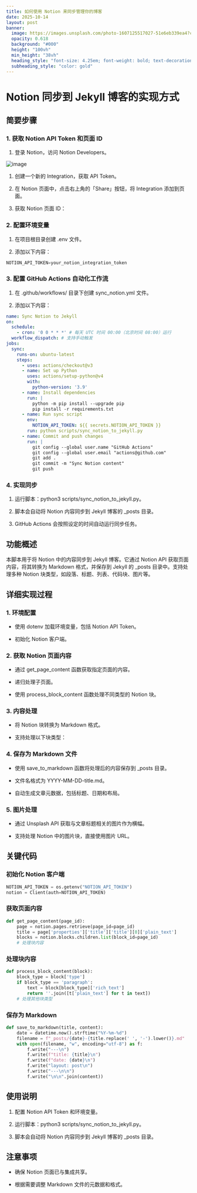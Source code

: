 ```yaml
---
title: 如何使用 Notion 来同步管理你的博客
date: 2025-10-14
layout: post
banner:
  image: https://images.unsplash.com/photo-1607125517027-51e6eb339ea4?crop=entropy&cs=tinysrgb&fit=max&fm=jpg&ixid=M3w2OTIwMzJ8MHwxfHJhbmRvbXx8fHx8fHx8fDE3NjA0NTE3MzN8&ixlib=rb-4.1.0&q=80&w=1080
  opacity: 0.618
  background: "#000"
  height: "100vh"
  min_height: "38vh"
  heading_style: "font-size: 4.25em; font-weight: bold; text-decoration: underline"
  subheading_style: "color: gold"
---
```


# Notion 同步到 Jekyll 博客的实现方式

## 简要步骤

### 1. 获取 Notion API Token 和页面 ID

1. 登录 Notion，访问 Notion Developers。

![image](https://prod-files-secure.s3.us-west-2.amazonaws.com/a7a0cc5a-89b9-4cda-8686-1fba0ca52f40/d19c1afe-dea5-4312-9333-786b0ba83054/image.png?X-Amz-Algorithm=AWS4-HMAC-SHA256&X-Amz-Content-Sha256=UNSIGNED-PAYLOAD&X-Amz-Credential=ASIAZI2LB4663ZECSAUW%2F20251014%2Fus-west-2%2Fs3%2Faws4_request&X-Amz-Date=20251014T142212Z&X-Amz-Expires=3600&X-Amz-Security-Token=IQoJb3JpZ2luX2VjELb%2F%2F%2F%2F%2F%2F%2F%2F%2F%2FwEaCXVzLXdlc3QtMiJHMEUCIQChbhU29mthGTlekuUoRljmmOzCI3gPy4g15P2U7dOe%2BwIgekhdCVgswCFWF%2Bk%2FN9wx8hkuNkzLi3gXQnGOlocKyUgq%2FwMIXxAAGgw2Mzc0MjMxODM4MDUiDDtAwDADs5%2FUmWh5iyrcAz1uyfHJmOAxnAE4zMwT3x5Vv0%2B8eIXtaPiSEXWnop2mjrdFcFvXk87qqnp%2BBCjsMYIEsShCVHtOR3J9l5HgaMMhm9vK9hlq8HvTsQJbI3NQ%2BOtc5OduAuC3%2BZJcwrqvbP55t6t9ASsiOlg736o5K7VexXIgx33kqtA%2FcQ8H%2FBInBd63P3UC%2F3%2BexqSlJw7aXvDrPh%2BtHB1QUB4dsbz8PPC9YmiG0%2BLDIn3hvdTdk6moxfOz%2BNECALmfuQVOr7bPtoxpFQljN0mPHIQpYov%2B4ExeEetAJNZ82YWgMrVlkKjKf0MTZOaKW0HeoeKcYNyh9w9OohUmRsF6antFw5qmDC6iWOOKDywilhCWMOqyrOKdmBm23gP6GUsqaCAtHU%2BuXuudcCg7F1WmFxBpdDDmDB6QMvFkzlDRqOWh%2FoOcdU098LFD%2FMzNW2MBgvensslM6jvgk2vSW7YkWlGPZ5%2F%2FmnVWR%2FAm7t7N1YNjdODwkybRtTNhxqMzrTsl%2FOs1mSTAqO53ZIkWC4oSV7ibjCGRbc2OD3TWx0sael5qtFktZ3Zl%2BidX%2BDHCJzrlXdgpX7dXnF7ZpBlflDgbsFHuKn0DYt6sIVNlQaN1oeAi0J8Hyj7AeMfhPNCXTZl34xPsMMSruccGOqUB73th8qGHqkM0VbDZEw1WTbMUdsacAw7F5jG7KlQPFz%2BlsZv0ZxjMU9usN3JjWDy9efn0jcGe48KUHFPCVisJitpdlXQQI%2BH6MKFb4B2fKpmvJQ6%2BmEKMQ4g6aHX8ZA%2FT0ALbkmTe4xVf%2FcikIwBs9Gar9HuujCwgzNCyzJP2BNVV91LcHIsH19oOzjC30Qhf7u826SnAT2saxkwqJ%2FSPrzC%2F4gya&X-Amz-Signature=3776ca5162774697a22b32f685452ce395f225c51f3fe8299dc8e078829c38a6&X-Amz-SignedHeaders=host&x-amz-checksum-mode=ENABLED&x-id=GetObject)

1. 创建一个新的 Integration，获取 API Token。

1. 在 Notion 页面中，点击右上角的「Share」按钮，将 Integration 添加到页面。

1. 获取 Notion 页面 ID：


### 2. 配置环境变量

1. 在项目根目录创建 .env 文件。

1. 添加以下内容：

```javascript
NOTION_API_TOKEN=your_notion_integration_token
```

### 3. 配置 GitHub Actions 自动化工作流

1. 在 .github/workflows/ 目录下创建 sync_notion.yml 文件。

1. 添加以下内容：

```yaml
name: Sync Notion to Jekyll
on:
  schedule:
    - cron: '0 0 * * *' # 每天 UTC 时间 00:00（北京时间 08:00）运行
  workflow_dispatch: # 支持手动触发
jobs:
  sync:
    runs-on: ubuntu-latest
    steps:
      - uses: actions/checkout@v3
      - name: Set up Python
        uses: actions/setup-python@v4
        with:
          python-version: '3.9'
      - name: Install dependencies
        run: |
          python -m pip install --upgrade pip
          pip install -r requirements.txt
      - name: Run sync script
        env:
          NOTION_API_TOKEN: ${{ secrets.NOTION_API_TOKEN }}
        run: python scripts/sync_notion_to_jekyll.py
      - name: Commit and push changes
        run: |
          git config --global user.name "GitHub Actions"
          git config --global user.email "actions@github.com"
          git add .
          git commit -m "Sync Notion content"
          git push
```

### 4. 实现同步

1. 运行脚本：python3 scripts/sync_notion_to_jekyll.py。

1. 脚本会自动将 Notion 内容同步到 Jekyll 博客的 _posts 目录。

1. GitHub Actions 会按照设定的时间自动运行同步任务。

## 功能概述

本脚本用于将 Notion 中的内容同步到 Jekyll 博客。它通过 Notion API 获取页面内容，将其转换为 Markdown 格式，并保存到 Jekyll 的 _posts 目录中。支持处理多种 Notion 块类型，如段落、标题、列表、代码块、图片等。

## 详细实现过程

### 1. 环境配置

- 使用 dotenv 加载环境变量，包括 Notion API Token。

- 初始化 Notion 客户端。

### 2. 获取 Notion 页面内容

- 通过 get_page_content 函数获取指定页面的内容。

- 递归处理子页面。

- 使用 process_block_content 函数处理不同类型的 Notion 块。

### 3. 内容处理

- 将 Notion 块转换为 Markdown 格式。

- 支持处理以下块类型：


### 4. 保存为 Markdown 文件

- 使用 save_to_markdown 函数将处理后的内容保存到 _posts 目录。

- 文件名格式为 YYYY-MM-DD-title.md。

- 自动生成文章元数据，包括标题、日期和布局。

### 5. 图片处理

- 通过 Unsplash API 获取与文章标题相关的图片作为横幅。

- 支持处理 Notion 中的图片块，直接使用图片 URL。

## 关键代码

### 初始化 Notion 客户端

```python
NOTION_API_TOKEN = os.getenv("NOTION_API_TOKEN")
notion = Client(auth=NOTION_API_TOKEN)
```

### 获取页面内容

```python
def get_page_content(page_id):
    page = notion.pages.retrieve(page_id=page_id)
    title = page['properties']['title']['title'][0]['plain_text']
    blocks = notion.blocks.children.list(block_id=page_id)
    # 处理块内容
```

### 处理块内容

```python
def process_block_content(block):
    block_type = block['type']
    if block_type == 'paragraph':
        text = block[block_type]['rich_text']
        return ''.join([t['plain_text'] for t in text])
    # 处理其他块类型
```

### 保存为 Markdown

```python
def save_to_markdown(title, content):
    date = datetime.now().strftime("%Y-%m-%d")
    filename = f"_posts/{date}-{title.replace(' ', '-').lower()}.md"
    with open(filename, "w", encoding="utf-8") as f:
        f.write("---\n")
        f.write(f"title: {title}\n")
        f.write(f"date: {date}\n")
        f.write("layout: post\n")
        f.write("---\n\n")
        f.write("\n\n".join(content))
```

## 使用说明

1. 配置 Notion API Token 和环境变量。

1. 运行脚本：python3 scripts/sync_notion_to_jekyll.py。

1. 脚本会自动将 Notion 内容同步到 Jekyll 博客的 _posts 目录。

## 注意事项

- 确保 Notion 页面已与集成共享。

- 根据需要调整 Markdown 文件的元数据和格式。